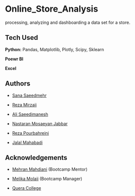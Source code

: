 
# Online_Store_Analysis


processing, analyzing and dashboarding a data set for a store.
## Tech Used

**Python:** Pandas, Matplotlib, Plotly, Scipy, Sklearn

**Poewr BI** 

**Excel** 


## Authors

- [Sana Saeedmehr](https://github.com/sanasaeedmehr)

- [Reza Mirzaii](https://github.com/rezamirzaii)

- [Ali Saeedimanesh](https://github.com/alismm)

- [Nastaran Mosaeyan Jabbar](https://github.com/Fentanyl2006)

- [Reza Pourbahreini](https://github.com/rz-pb)

- [Jalal Mahabadi](https://github.com/justpeek11)
## Acknowledgements

 - [Mehran Mahdiani]() (Bootcamp Mentor)

 - [Melika Molaii]() (Bootcamp Manager)

 - [Quera College](https://Quera.org)
